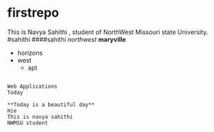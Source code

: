 # firstrepo
This is Navya Sahithi , student of NorthWest Missouri state University.
#sahithi
####sahithi
*northwest*
**maryville**

* horizons
* west
    - apt
```

Web Applications
Today

**Today is a beautiful day**
Hie
This is navya sahithi
NWMSU student